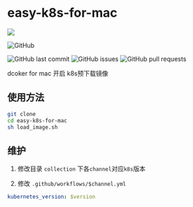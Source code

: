 # easy-k8s-for-mac 
 ![](https://img.shields.io/badge/NineSwordsMonster-easy--k8s--for--mac-66CCFF)
 
![GitHub](https://img.shields.io/github/license/NineSwordsMonster/easy-k8s-for-mac)

![GitHub last commit](https://img.shields.io/github/last-commit/NineSwordsMonster/easy-k8s-for-mac)
![GitHub issues](https://img.shields.io/github/issues/NineSwordsMonster/easy-k8s-for-mac)
![GitHub pull requests](https://img.shields.io/github/issues-pr/NineSwordsMonster/easy-k8s-for-mac)

dcoker for mac 开启 k8s预下载镜像

## 使用方法
```sh
git clone 
cd easy-k8s-for-mac
sh load_image.sh
```

## 维护

1. 修改目录 `collection` 下各`channel`对应`k8s`版本

2. 修改 `.github/workflows/$channel.yml`
```yaml
kubernetes_version: $version
```
